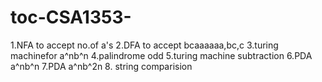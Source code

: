 # toc-CSA1353-
1.NFA to accept no.of a's
2.DFA to accept bcaaaaaa,bc,c
3.turing machinefor a^nb^n
4.palindrome odd
5.turing machine subtraction
6.PDA a^nb^n
7.PDA a^nb^2n
8. string comparision
